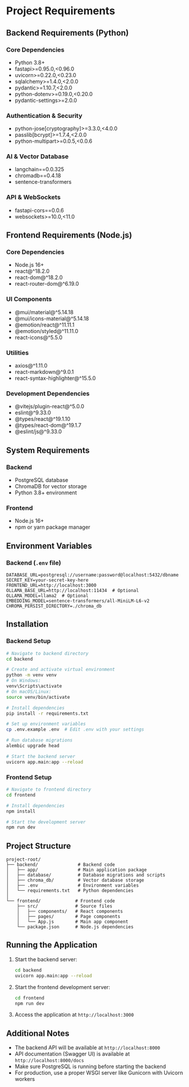 # Project Requirements

## Backend Requirements (Python)

### Core Dependencies
- Python 3.8+
- fastapi>=0.95.0,<0.96.0
- uvicorn>=0.22.0,<0.23.0
- sqlalchemy>=1.4.0,<2.0.0
- pydantic>=1.10.7,<2.0.0
- python-dotenv>=0.19.0,<0.20.0
- pydantic-settings>=2.0.0

### Authentication & Security
- python-jose[cryptography]>=3.3.0,<4.0.0
- passlib[bcrypt]>=1.7.4,<2.0.0
- python-multipart>=0.0.5,<0.0.6

### AI & Vector Database
- langchain==0.0.325
- chromadb==0.4.18
- sentence-transformers

### API & WebSockets
- fastapi-cors==0.0.6
- websockets>=10.0,<11.0

## Frontend Requirements (Node.js)

### Core Dependencies
- Node.js 16+
- react@^18.2.0
- react-dom@^18.2.0
- react-router-dom@^6.19.0

### UI Components
- @mui/material@^5.14.18
- @mui/icons-material@^5.14.18
- @emotion/react@^11.11.1
- @emotion/styled@^11.11.0
- react-icons@^5.5.0

### Utilities
- axios@^1.11.0
- react-markdown@^9.0.1
- react-syntax-highlighter@^15.5.0

### Development Dependencies
- @vitejs/plugin-react@^5.0.0
- eslint@^9.33.0
- @types/react@^19.1.10
- @types/react-dom@^19.1.7
- @eslint/js@^9.33.0

## System Requirements

### Backend
- PostgreSQL database
- ChromaDB for vector storage
- Python 3.8+ environment

### Frontend
- Node.js 16+
- npm or yarn package manager

## Environment Variables

### Backend (`.env` file)
```env
DATABASE_URL=postgresql://username:password@localhost:5432/dbname
SECRET_KEY=your-secret-key-here
FRONTEND_URL=http://localhost:3000
OLLAMA_BASE_URL=http://localhost:11434  # Optional
OLLAMA_MODEL=llama2  # Optional
EMBEDDING_MODEL=sentence-transformers/all-MiniLM-L6-v2
CHROMA_PERSIST_DIRECTORY=./chroma_db
```

## Installation

### Backend Setup
```bash
# Navigate to backend directory
cd backend

# Create and activate virtual environment
python -m venv venv
# On Windows:
venv\Scripts\activate
# On macOS/Linux:
source venv/bin/activate

# Install dependencies
pip install -r requirements.txt

# Set up environment variables
cp .env.example .env  # Edit .env with your settings

# Run database migrations
alembic upgrade head

# Start the backend server
uvicorn app.main:app --reload
```

### Frontend Setup
```bash
# Navigate to frontend directory
cd frontend

# Install dependencies
npm install

# Start the development server
npm run dev
```

## Project Structure

```
project-root/
├── backend/               # Backend code
│   ├── app/               # Main application package
│   ├── database/          # Database migrations and scripts
│   ├── chroma_db/         # Vector database storage
│   ├── .env               # Environment variables
│   └── requirements.txt   # Python dependencies
│
└── frontend/             # Frontend code
    ├── src/              # Source files
    │   ├── components/   # React components
    │   ├── pages/        # Page components
    │   └── App.js        # Main app component
    └── package.json      # Node.js dependencies
```

## Running the Application

1. Start the backend server:
   ```bash
   cd backend
   uvicorn app.main:app --reload
   ```

2. Start the frontend development server:
   ```bash
   cd frontend
   npm run dev
   ```

3. Access the application at `http://localhost:3000`

## Additional Notes

- The backend API will be available at `http://localhost:8000`
- API documentation (Swagger UI) is available at `http://localhost:8000/docs`
- Make sure PostgreSQL is running before starting the backend
- For production, use a proper WSGI server like Gunicorn with Uvicorn workers
